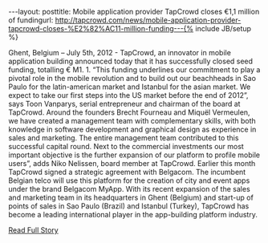 ---layout: posttitle: Mobile application provider TapCrowd closes €1,1 million of fundingurl: http://tapcrowd.com/news/mobile-application-provider-tapcrowd-closes-%E2%82%AC11-million-funding---{% include JB/setup %}<p>  Ghent, Belgium – July 5th, 2012 - TapCrowd, an innovator in mobile application building announced today that it has successfully closed seed funding, totalling € M1.  1.  “This funding underlines our commitment to play a pivotal role in the mobile revolution and to build out our beachheads in Sao Paulo for the latin-american market and Istanbul for the asian market.  We expect to take our first steps into the US market before the end of 2012”, says Toon Vanparys, serial entrepreneur and chairman of the board at TapCrowd.  Around the founders Brecht Fourneau and Miquël Vermeulen, we have created a management team with complementary skills, with both knowledge in software development and graphical design as experience in sales and marketing.  The entire management team contributed to this successful capital round.  Next to the commercial investments our most important objective is the further expansion of our platform to profile mobile users”, adds Niko Nelissen, board member at TapCrowd.  Earlier this month TapCrowd signed a strategic agreement with Belgacom.  The incumbent Belgian telco will use this platform for the creation of city and event apps under the brand Belgacom MyApp.  With its recent expansion of the sales and marketing team in its headquarters in Ghent (Belgium) and start-up of points of sales in Sao Paulo (Brazil) and Istanbul (Turkey), TapCrowd has become a leading international player in the app-building platform industry.<br /><p><a href="http://tapcrowd.com/news/mobile-application-provider-tapcrowd-closes-%E2%82%AC11-million-funding">Read Full Story</a></p>